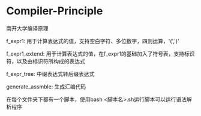 # Compiler-Principle
南开大学编译原理

f_expr1: 用于计算表达式的值，支持空白字符、多位数字，四则运算，'(',')'

f_expr1_extend: 用于计算表达式的值，在f_expr1的基础加入了符号表，支持标识符，以及由标识符所构成的表达式

f_expr_tree: 中缀表达式转后缀表达式
 
generate_assmble: 生成汇编代码

在每个文件夹下都有一个脚本，使用bash <脚本名>.sh运行脚本可以运行语法解析程序
